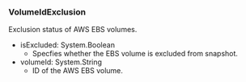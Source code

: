 ### VolumeIdExclusion
Exclusion status of AWS EBS volumes.

- isExcluded: System.Boolean
  - Specfies whether the EBS volume is excluded from snapshot.
- volumeId: System.String
  - ID of the AWS EBS volume.

